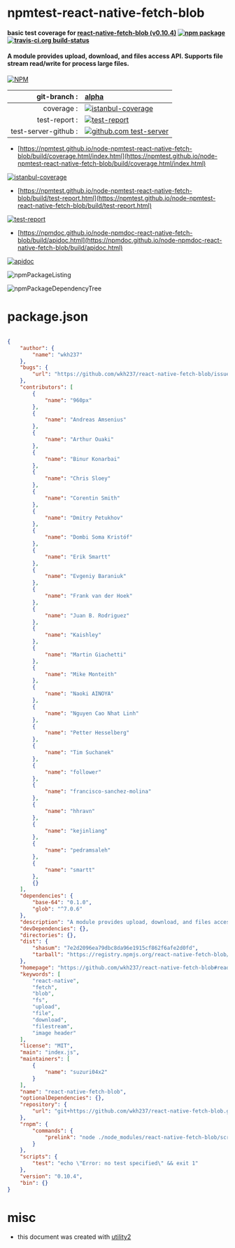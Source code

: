 # npmtest-react-native-fetch-blob

#### basic test coverage for  [react-native-fetch-blob (v0.10.4)](https://github.com/wkh237/react-native-fetch-blob#readme)  [![npm package](https://img.shields.io/npm/v/npmtest-react-native-fetch-blob.svg?style=flat-square)](https://www.npmjs.org/package/npmtest-react-native-fetch-blob) [![travis-ci.org build-status](https://api.travis-ci.org/npmtest/node-npmtest-react-native-fetch-blob.svg)](https://travis-ci.org/npmtest/node-npmtest-react-native-fetch-blob)

#### A module provides upload, download, and files access API. Supports file stream read/write for process large files.

[![NPM](https://nodei.co/npm/react-native-fetch-blob.png?downloads=true&downloadRank=true&stars=true)](https://www.npmjs.com/package/react-native-fetch-blob)

| git-branch : | [alpha](https://github.com/npmtest/node-npmtest-react-native-fetch-blob/tree/alpha)|
|--:|:--|
| coverage : | [![istanbul-coverage](https://npmtest.github.io/node-npmtest-react-native-fetch-blob/build/coverage.badge.svg)](https://npmtest.github.io/node-npmtest-react-native-fetch-blob/build/coverage.html/index.html)|
| test-report : | [![test-report](https://npmtest.github.io/node-npmtest-react-native-fetch-blob/build/test-report.badge.svg)](https://npmtest.github.io/node-npmtest-react-native-fetch-blob/build/test-report.html)|
| test-server-github : | [![github.com test-server](https://npmtest.github.io/node-npmtest-react-native-fetch-blob/GitHub-Mark-32px.png)](https://npmtest.github.io/node-npmtest-react-native-fetch-blob/build/app/index.html) | | build-artifacts : | [![build-artifacts](https://npmtest.github.io/node-npmtest-react-native-fetch-blob/glyphicons_144_folder_open.png)](https://github.com/npmtest/node-npmtest-react-native-fetch-blob/tree/gh-pages/build)|

- [https://npmtest.github.io/node-npmtest-react-native-fetch-blob/build/coverage.html/index.html](https://npmtest.github.io/node-npmtest-react-native-fetch-blob/build/coverage.html/index.html)

[![istanbul-coverage](https://npmtest.github.io/node-npmtest-react-native-fetch-blob/build/screenCapture.buildCi.browser.%252Ftmp%252Fbuild%252Fcoverage.lib.html.png)](https://npmtest.github.io/node-npmtest-react-native-fetch-blob/build/coverage.html/index.html)

- [https://npmtest.github.io/node-npmtest-react-native-fetch-blob/build/test-report.html](https://npmtest.github.io/node-npmtest-react-native-fetch-blob/build/test-report.html)

[![test-report](https://npmtest.github.io/node-npmtest-react-native-fetch-blob/build/screenCapture.buildCi.browser.%252Ftmp%252Fbuild%252Ftest-report.html.png)](https://npmtest.github.io/node-npmtest-react-native-fetch-blob/build/test-report.html)

- [https://npmdoc.github.io/node-npmdoc-react-native-fetch-blob/build/apidoc.html](https://npmdoc.github.io/node-npmdoc-react-native-fetch-blob/build/apidoc.html)

[![apidoc](https://npmdoc.github.io/node-npmdoc-react-native-fetch-blob/build/screenCapture.buildCi.browser.%252Ftmp%252Fbuild%252Fapidoc.html.png)](https://npmdoc.github.io/node-npmdoc-react-native-fetch-blob/build/apidoc.html)

![npmPackageListing](https://npmtest.github.io/node-npmtest-react-native-fetch-blob/build/screenCapture.npmPackageListing.svg)

![npmPackageDependencyTree](https://npmtest.github.io/node-npmtest-react-native-fetch-blob/build/screenCapture.npmPackageDependencyTree.svg)



# package.json

```json

{
    "author": {
        "name": "wkh237"
    },
    "bugs": {
        "url": "https://github.com/wkh237/react-native-fetch-blob/issues"
    },
    "contributors": [
        {
            "name": "960px"
        },
        {
            "name": "Andreas Amsenius"
        },
        {
            "name": "Arthur Ouaki"
        },
        {
            "name": "Binur Konarbai"
        },
        {
            "name": "Chris Sloey"
        },
        {
            "name": "Corentin Smith"
        },
        {
            "name": "Dmitry Petukhov"
        },
        {
            "name": "Dombi Soma Kristóf"
        },
        {
            "name": "Erik Smartt"
        },
        {
            "name": "Evgeniy Baraniuk"
        },
        {
            "name": "Frank van der Hoek"
        },
        {
            "name": "Juan B. Rodriguez"
        },
        {
            "name": "Kaishley"
        },
        {
            "name": "Martin Giachetti"
        },
        {
            "name": "Mike Monteith"
        },
        {
            "name": "Naoki AINOYA"
        },
        {
            "name": "Nguyen Cao Nhat Linh"
        },
        {
            "name": "Petter Hesselberg"
        },
        {
            "name": "Tim Suchanek"
        },
        {
            "name": "follower"
        },
        {
            "name": "francisco-sanchez-molina"
        },
        {
            "name": "hhravn"
        },
        {
            "name": "kejinliang"
        },
        {
            "name": "pedramsaleh"
        },
        {
            "name": "smartt"
        },
        {}
    ],
    "dependencies": {
        "base-64": "0.1.0",
        "glob": "^7.0.6"
    },
    "description": "A module provides upload, download, and files access API. Supports file stream read/write for process large files.",
    "devDependencies": {},
    "directories": {},
    "dist": {
        "shasum": "7e2d2096ea79dbc8da96e1915cf862f6afe2d0fd",
        "tarball": "https://registry.npmjs.org/react-native-fetch-blob/-/react-native-fetch-blob-0.10.4.tgz"
    },
    "homepage": "https://github.com/wkh237/react-native-fetch-blob#readme",
    "keywords": [
        "react-native",
        "fetch",
        "blob",
        "fs",
        "upload",
        "file",
        "download",
        "filestream",
        "image header"
    ],
    "license": "MIT",
    "main": "index.js",
    "maintainers": [
        {
            "name": "suzuri04x2"
        }
    ],
    "name": "react-native-fetch-blob",
    "optionalDependencies": {},
    "repository": {
        "url": "git+https://github.com/wkh237/react-native-fetch-blob.git"
    },
    "rnpm": {
        "commands": {
            "prelink": "node ./node_modules/react-native-fetch-blob/scripts/prelink.js"
        }
    },
    "scripts": {
        "test": "echo \"Error: no test specified\" && exit 1"
    },
    "version": "0.10.4",
    "bin": {}
}
```



# misc
- this document was created with [utility2](https://github.com/kaizhu256/node-utility2)
